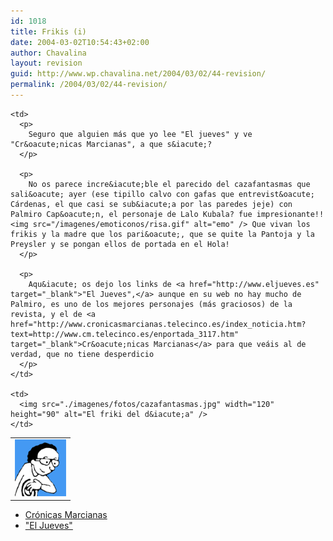 ```yaml
---
id: 1018
title: Frikis (i)
date: 2004-03-02T10:54:43+02:00
author: Chavalina
layout: revision
guid: http://www.wp.chavalina.net/2004/03/02/44-revision/
permalink: /2004/03/02/44-revision/
---
```

<table width="100%"  border="0">
  <tr>
    <td>
      <img src="./imagenes/fotos/palmirocapon.gif" width="82" height="91" alt="Palmiro Cap&oacute;n" />
    </td>
    
    <td>
      <p>
        Seguro que alguien más que yo lee "El jueves" y ve "Cr&oacute;nicas Marcianas", a que s&iacute;?
      </p>
      
      <p>
        No os parece incre&iacute;ble el parecido del cazafantasmas que sali&oacute; ayer (ese tipillo calvo con gafas que entrevist&oacute; Cárdenas, el que casi se sub&iacute;a por las paredes jeje) con Palmiro Cap&oacute;n, el personaje de Lalo Kubala? fue impresionante!!<img src="/imagenes/emoticonos/risa.gif" alt="emo" /> Que vivan los frikis y la madre que los pari&oacute;, que se quite la Pantoja y la Preysler y se pongan ellos de portada en el Hola!
      </p>
      
      <p>
        Aqu&iacute; os dejo los links de <a href="http://www.eljueves.es" target="_blank">"El Jueves",</a> aunque en su web no hay mucho de Palmiro, es uno de los mejores personajes (más graciosos) de la revista, y el de <a href="http://www.cronicasmarcianas.telecinco.es/index_noticia.htm?text=http://www.cm.telecinco.es/enportada_3117.htm" target="_blank">Cr&oacute;nicas Marcianas</a> para que veáis al de verdad, que no tiene desperdicio
      </p>
    </td>
    
    <td>
      <img src="./imagenes/fotos/cazafantasmas.jpg" width="120" height="90" alt="El friki del d&iacute;a" />
    </td>
  </tr>
</table>

  * <a href="http://www.cronicasmarcianas.telecinco.es/index_noticia.htm?text=http://www.cm.telecinco.es/enportada_3117.htm" target="_blank">Cr&oacute;nicas Marcianas</a> 
  * <a href="http://www.eljueves.es" target="_blank">"El Jueves"</a>